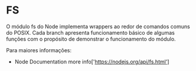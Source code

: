 # FS

O módulo fs do Node implementa wrappers ao redor de comandos comuns do POSIX. Cada branch apresenta funcionamento básico de algumas funções com o propósito de demonstrar o funcionamento do módulo.

Para maiores informações:
- Node Documentation more info['https://nodejs.org/api/fs.html']

